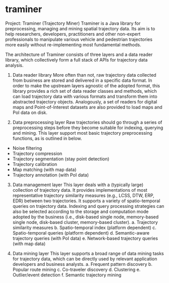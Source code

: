 # traminer
Project: Traminer (Trajectory Miner) 
Traminer is a Java library for preprocessing, managing and mining spatial trajectory data. Its aim is to help researchers, developers, practitioners and other non-expert professionals to manipulate various vehicle and pedestrian trajectories more easily without re-implementing most fundamental methods. 

The architecture of Traminer consists of three layers and a data reader library, which collectively form a full stack of APIs for trajectory data analysis. 

1.	Data reader library
  More often than not, raw trajectory data collected from business are stored and delivered in a specific data format. In order to make the upstream layers agnostic of the adopted format, this library provides a rich set of data reader classes and methods, which can load trajectory data with various formats and transform them into abstracted trajectory objects. Analogously, a set of readers for digital maps and Point-of-Interest datasets are also provided to load maps and PoI data on disk. 

2. Data preprocessing layer
  Raw trajectories should go through a series of preprocessing steps before they become suitable for indexing, querying and mining. This layer support most basic trajectory preprocessing functions, as is outlined in below. 
  * Noise filtering
  * Trajectory compression
  * Trajectory segmentation (stay point detection)
  * Trajectory calibration
  * Map matching (with map data)
  * Trajectory annotation (with PoI data) 

3.	Data management layer
This layer deals with a (typically large) collection of trajectory data. It provides implementations of most representative trajectory similarity measures (e.g., LCSS, DTW, ERP, EDR) between two trajectories. It supports a variety of spatio-temporal queries on trajectory data. Indexing and query processing strategies can also be selected according to the storage and computation mode adopted by the business (i.e., disk-based single node, memory-based single node, disk-based cluster, memory-based cluster). 
a.	Trajectory similarity measures
b.	Spatio-temporal index (platform dependent)
c.	Spatio-temporal queries (platform dependent)
d.	Semantic-aware trajectory queries (with PoI data)
e.	Network-based trajectory queries (with map data)

4.	Data mining layer
This layer supports a broad range of data mining tasks for trajectory data, which can be directly used by relevant application developers and business analysts. 
a.	Frequent pattern discovery
b.	Popular route mining
c.	Co-traveler discovery
d.	Clustering
e.	Outlier/event detection
f.	Semantic trajectory mining
